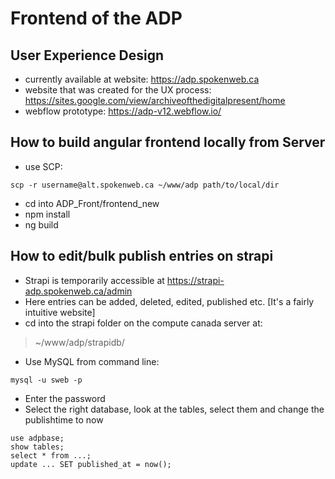 # Frontend of the ADP

## User Experience Design
- currently available at website: https://adp.spokenweb.ca
- website that was created for the UX process: https://sites.google.com/view/archiveofthedigitalpresent/home 
- webflow prototype: https://adp-v12.webflow.io/

## How to build angular frontend locally from Server
- use SCP: 
```
scp -r username@alt.spokenweb.ca ~/www/adp path/to/local/dir  
```
- cd into ADP_Front/frontend_new
- npm install  
- ng build  

## How to edit/bulk publish entries on strapi
- Strapi is temporarily accessible at https://strapi-adp.spokenweb.ca/admin
- Here entries can be added, deleted, edited, published etc. [It's a fairly intuitive website]
- cd into the strapi folder on the compute canada server at:
> ~/www/adp/strapidb/
- Use MySQL from command line: 
```
mysql -u sweb -p
```
- Enter the password
- Select the right database, look at the tables, select them and change the publishtime to now
```
use adpbase;
show tables;
select * from ...;
update ... SET published_at = now();
```
